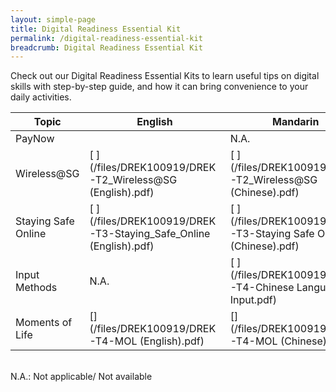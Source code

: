 ```yaml
---
layout: simple-page
title: Digital Readiness Essential Kit
permalink: /digital-readiness-essential-kit
breadcrumb: Digital Readiness Essential Kit
---
```


Check out our Digital Readiness Essential Kits to learn useful tips on digital skills with step-by-step guide, and how it can bring convenience to your daily activities.

| Topic | English | Mandarin | Malay | Tamil |
| -- | -- | -- | -- | -- |
| PayNow | [ ](/files/DREK100919/DREK-T1-PAYNow.pdf) | N.A. |  N.A. |  N.A. |
| Wireless@SG | [ ](/files/DREK100919/DREK-T2_Wireless@SG (English).pdf) | [ ](/files/DREK100919/DREK-T2_Wireless@SG (Chinese).pdf) | [ ](/files/DREK100919/DREK-T2_Wireless@SG (Malay).pdf) | [ ](/files/DREK291119/DREK-T2-Wireless@SG-291119 (Tamil).PDF) |
| Staying Safe Online | [ ](/files/DREK100919/DREK-T3-Staying_Safe_Online (English).pdf) | [ ](/files/DREK100919/DREK-T3-Staying Safe Online (Chinese).pdf) | [ ](/files/DREK100919/DREK-T3-Staying Safe Online(Malay).pdf) | [ ](/files/DREK100919/DREK-T3-Staying Safe Online(Tamil).pdf) |
| Input Methods | N.A. |  [ ](/files/DREK100919/DREK-T4-Chinese Language Input.pdf) |  N.A. |  N.A. |
| Moments of Life | [](/files/DREK100919/DREK-T4-MOL (English).pdf) | [](/files/DREK100919/DREK-T4-MOL (Chinese).pdf) | [](/files/DREK100919/DREK-T4-MOL (Malay).pdf) | [](/files/DREK100919/DREK-T4-MOL (Tamil).pdf) |

<br>N.A.: Not applicable/ Not available

